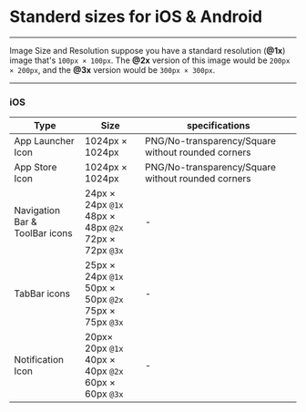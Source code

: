 # Standerd sizes for iOS & Android
---

Image Size and Resolution
suppose you have a standard resolution (**@1x**) image that's `100px × 100px`. The **@2x** version of this image would be `200px × 200px`, and the **@3x** version would be `300px × 300px`.

---

### iOS 
| Type | Size | specifications |
| ------------ | ------------ | ------------- |
| App Launcher Icon | 1024px × 1024px | PNG/No-transparency/Square without rounded corners
| App Store Icon | 1024px × 1024px | PNG/No-transparency/Square without rounded corners
| Navigation Bar &<br/>ToolBar icons | 24px × 24px `@1x`<br/>48px × 48px `@2x`<br/>72px × 72px `@3x`| -
| TabBar icons | 25px × 24px `@1x`<br/>50px × 50px `@2x`<br/>75px × 75px `@3x`|  -
| Notification Icon |  20px× 20px `@1x`<br/>40px × 40px `@2x`<br/>60px × 60px `@3x` | -
